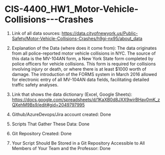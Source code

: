 # CIS-4400_HW1_Motor-Vehicle-Collisions---Crashes

1) Link of all data sources:
https://data.cityofnewyork.us/Public-Safety/Motor-Vehicle-Collisions-Crashes/h9gi-nx95/about_data


2) Explanation of the Data (where does it come from):
The data originates from all police-reported motor vehicle collisions in NYC. The source of this data is the MV-104AN form, a New York State form completed by police officers for vehicle collisions. This form is required for collisions involving injury or death, or where there is at least $1000 worth of damage. The introduction of the FORMS system in March 2016 allowed for electronic entry of all MV-104AN data fields, facilitating detailed traffic safety analyses.


3) Link that shows the data dictionary (Excel, Google Sheets):
https://docs.google.com/spreadsheets/d/1KaXB0d8JXX9wirBHav0mK_zQXehM9Bs9/edit#gid=2049797995


4) Github/AzureDevops/Jira account created:
Done


5) Scripts That Gather These Data:
Done


6) Git Repository Created:
Done


7) Your Script Should Be Stored in a Git Repository Accessible to All Members of Your Team and the Professor: 
Done
